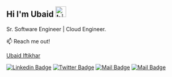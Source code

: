 ## Hi I'm Ubaid <img src="https://user-images.githubusercontent.com/1303154/88677602-1635ba80-d120-11ea-84d8-d263ba5fc3c0.gif" width="28px" alt="hi">

Sr. Software Engineer | Cloud Engineer.

:mailbox: Reach me out!

<script type="text/javascript" src="https://platform.linkedin.com/badges/js/profile.js" async defer></script>

<div class="badge-base LI-profile-badge" data-locale="en_US" data-size="medium" data-theme="light" data-type="VERTICAL" data-vanity="ubihacks" data-version="v1">
    <a class="badge-base__link LI-simple-link" href="https://nl.linkedin.com/in/ubihacks?trk=profile-badge">Ubaid Iftikhar</a>
</div>


[![Linkedin Badge](https://img.shields.io/badge/-ubihacks-0e76a8?style=flat&labelColor=0e76a8&logo=linkedin&logoColor=white)](https://www.linkedin.com/in/ubihacks/)
[![Twitter Badge](https://img.shields.io/badge/-@ubihack-1ca0f1?style=flat&labelColor=1ca0f1&logo=twitter&logoColor=white&link=https://twitter.com/Ipenywis)](https://twitter.com/ubihack) [![Mail Badge](https://img.shields.io/badge/-@ubihacks-e84393?style=flat&labelColor=e84393&logo=instagram&logoColor=white)](https://www.instagram.com/ubihacks) [![Mail Badge](https://img.shields.io/badge/-ubaid-c0392b?style=flat&labelColor=c0392b&logo=gmail&logoColor=white)](mailto:ubaidifti@gmail.com)



